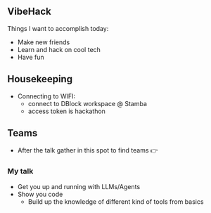 ## VibeHack

Things I want to accomplish today:

- Make new friends
- Learn and hack on cool tech
- Have fun

## Housekeeping

- Connecting to WIFI:
  - connect to DBlock workspace @ Stamba
  - access token is hackathon

## Teams

- After the talk gather in this spot to find teams 👉

### My talk

- Get you up and running with LLMs/Agents
- Show you code
  - Build up the knowledge of different kind of tools from basics
